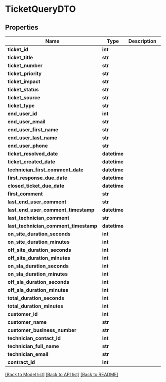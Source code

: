 # TicketQueryDTO

## Properties
Name | Type | Description | Notes
------------ | ------------- | ------------- | -------------
**ticket_id** | **int** |  | [optional] 
**ticket_title** | **str** |  | [optional] 
**ticket_number** | **str** |  | [optional] 
**ticket_priority** | **str** |  | [optional] 
**ticket_impact** | **str** |  | [optional] 
**ticket_status** | **str** |  | [optional] 
**ticket_source** | **str** |  | [optional] 
**ticket_type** | **str** |  | [optional] 
**end_user_id** | **int** |  | [optional] 
**end_user_email** | **str** |  | [optional] 
**end_user_first_name** | **str** |  | [optional] 
**end_user_last_name** | **str** |  | [optional] 
**end_user_phone** | **str** |  | [optional] 
**ticket_resolved_date** | **datetime** |  | [optional] 
**ticket_created_date** | **datetime** |  | [optional] 
**technician_first_comment_date** | **datetime** |  | [optional] 
**first_response_due_date** | **datetime** |  | [optional] 
**closed_ticket_due_date** | **datetime** |  | [optional] 
**first_comment** | **str** |  | [optional] 
**last_end_user_comment** | **str** |  | [optional] 
**last_end_user_comment_timestamp** | **datetime** |  | [optional] 
**last_technician_comment** | **str** |  | [optional] 
**last_technician_comment_timestamp** | **datetime** |  | [optional] 
**on_site_duration_seconds** | **int** |  | [optional] 
**on_site_duration_minutes** | **int** |  | [optional] 
**off_site_duration_seconds** | **int** |  | [optional] 
**off_site_duration_minutes** | **int** |  | [optional] 
**on_sla_duration_seconds** | **int** |  | [optional] 
**on_sla_duration_minutes** | **int** |  | [optional] 
**off_sla_duration_seconds** | **int** |  | [optional] 
**off_sla_duration_minutes** | **int** |  | [optional] 
**total_duration_seconds** | **int** |  | [optional] 
**total_duration_minutes** | **int** |  | [optional] 
**customer_id** | **int** |  | [optional] 
**customer_name** | **str** |  | [optional] 
**customer_business_number** | **str** |  | [optional] 
**technician_contact_id** | **int** |  | [optional] 
**technician_full_name** | **str** |  | [optional] 
**technician_email** | **str** |  | [optional] 
**contract_id** | **int** |  | [optional] 

[[Back to Model list]](../README.md#documentation-for-models) [[Back to API list]](../README.md#documentation-for-api-endpoints) [[Back to README]](../README.md)


